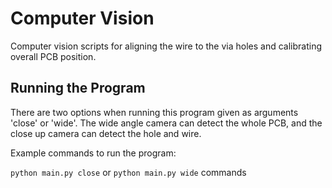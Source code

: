 # Computer Vision
Computer vision scripts for aligning the wire to the via holes and calibrating overall PCB position.

## Running the Program

There are two options when running this program given as arguments 'close' or 'wide'. The wide angle camera can detect the whole PCB, and the close up camera can detect the hole and wire.

Example commands to run the program:

 ``` python main.py close ``` or ``` python main.py wide ``` commands
